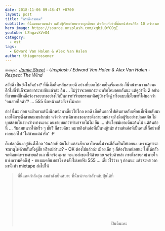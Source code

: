 ```yaml
---
date: 2018-11-06 09:48:47 +0700
layout: post
title: "กระดิ่งสายลม"
subtitle: ที่นี่ลมหนาวมาแล้ว แต่ไม่รู้เรียกว่าหนาวจะถูกมั๊ยนะ ถ้าเทียบกับว่าที่นั่นหน้าร้อนก็คือ 10 กว่าองศา ส่วนลมนี่ก็แค่พัดพอให้เย็น ๆ น่ะ ไม่ใช่ว่าจะมาเป็นแบบพายุหมุน - นั่นก็แรงไปคะ!
hero_image: https://source.unsplash.com/xgbiuDfGOgI
youtube: LZngavkVeO4
category:
  - ost
tags:
  - Edward Van Halen & Alex Van Halen
author: thiagorossener
---
```

`ขอบคุณ:` *[Jamie Street](https://unsplash.com/@jamie452) - Unsplash / Edward Van Halen & Alex Van Halen - Respect The Wind*

สวัสดี เป็นยังไงกันบ้าง? ที่นี่เมื่อคืนหลับสบายดี อย่างที่บอกไปลมเย็นเริ่มมาล่ะ ก็นี่หน้าหนาวแล้วนะ อีกไม่กี่วันก็จะลอยกระทงกันแล้วล่ะ อืม ... ไม่รู้ว่าจะลอยกระทงหรือโคมลอยกันนะ แต่ดูว่าทั้ง 2 อย่างที่สวยแต่ก็เหลือร่องรอยบางอย่างไว้เป็นการทำร้ายธรรมชาติอยู่บ้างทั้งคู่ หรือแบบนี้มั๊ยนะที่ไผ่บอกว่า 'คนสวยใจดำ'? ... 555 นึกหน้าแล้วยังขำไม่หาย

อ๋อ! นี่นะ ก่อนจะมัวเอาแต่นั่งนึกหน้าพาเลี้ยวไปไกล พอดี เมื่อคืนออกไปเดินกาดกับเพื่อนที่เพิ่งกลับมา เลยได้กระดิ่งสายลมมาฝากน่ะ หวังว่าการเดินทางของกระดิ่งสายลมน่าจะถึงมือผู้รับอย่างปลอดภัย ไม่บุบสลายในระหว่างทางนะคะ คนขายบอกว่าทำมาจากไม้ไผ่ อืม ... ประโยชน์เยอะดีนะต้นไผ่ แต่ต้นอ้อนี่ ... รับลมหนาวให้พริ้ว ๆ มั๊ย? ก็สวยดีนะ หมายถึงต้นอ้อที่เป็นหญ้าน่ะ ส่วนต้นอ้อที่เป็นคนนี่ก็อย่างที่เคยบอกไป 'ไม่สวยแต่น่ารัก' :P

ก็แปลกดีนะอยู่กันตั้งไกล 'ต้นอ้อกับต้นไผ่'่ แต่สงสัยเวลาโกรธนี่น่าจะสีกันเป็นไฟเลยนะ เพราะดูท่าน่าจะธาตุไฟด้วยกันทั้งคู่มั๊ย หรือเปล่านะ? - OK ต้องไปแล้วล่ะ เมืองเล็ก ๆ ก็ต้องรีบหน่อยนะ ไม่ได้กลัวรถติดแต่เพราะสายแล้วแถวนี้จะร้อนมาก จะแวะส่งของให้ด้วยเลย รอรับด้วยล่ะ กระดิ่งสายลม(หายใจแห่งความคิดถึง) - ของแมคอินทอชไง สงสัยไม่เคยฟัง 555 ... เดี๋ยวไว้ว่าง ๆ ก่อนนะ แล้วจะหาเวลามานั่งทำ mixtape ส่งไปให้
> ที่นี่แดดกำลังอุ่น ลมกำลังเย็นสบาย ที่นั่นน่าจะกำลังหลับปุ๋ยได้ที่ <svg class="love"><use xlink:href="#icon-heart"></use></svg> ฝันดีนะคะ
